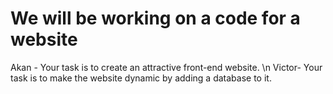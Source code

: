 # We will be working on a code for a website
Akan - Your task is to create an attractive front-end website.
\n Victor- Your task is to make the website dynamic by adding a database to it.
